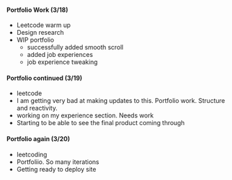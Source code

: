 #### Portfolio Work (3/18)
* Leetcode warm up
* Design research  
* WIP portfolio
    * successfully added smooth scroll
    * added job experiences
    * job experience tweaking

#### Portfolio continued (3/19)
* leetcode
* I am getting very bad at making updates to this. Portfolio work. Structure and reactivity.
* working on my experience section. Needs work
* Starting to be able to see the final product coming through

#### Portfolio again (3/20) 
* leetcoding 
* Portfoliio. So many iterations 
* Getting ready to deploy site